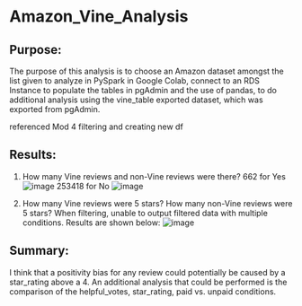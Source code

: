 # Amazon_Vine_Analysis

## Purpose: 
The purpose of this analysis is to choose an Amazon dataset amongst the list given to analyze in PySpark in Google Colab, connect to an RDS Instance to populate 
the tables in pgAdmin and the use of pandas, to do additional analysis using the vine_table exported dataset, which was exported from pgAdmin. 

referenced Mod 4 filtering and creating new df 
## Results: 
1. How many Vine reviews and non-Vine reviews were there? 
662 for Yes
![image](https://user-images.githubusercontent.com/116187123/226488621-75f7c235-e0f0-4ecc-8721-7e0ddcad9467.png)
253418 for No
![image](https://user-images.githubusercontent.com/116187123/226488659-c8fd5d9e-8b65-43e9-800a-ab44fbce902f.png)

2. How many Vine reviews were 5 stars? How many non-Vine reviews were 5 stars?
When filtering, unable to output filtered data with multiple conditions. Results are shown below: 
![image](https://user-images.githubusercontent.com/116187123/226489317-2b56f8ba-587e-4fd8-8478-a41523c18f99.png)


## Summary: 
I think that a positivity bias for any review could potentially be caused by a star_rating above a 4. An additional analysis that could be performed is the comparison of the helpful_votes, star_rating, paid vs. unpaid conditions. 
